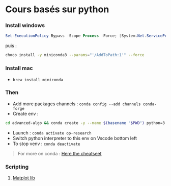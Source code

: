 # Cours basés sur python

### Install windows

```ps1
Set-ExecutionPolicy Bypass -Scope Process -Force; [System.Net.ServicePointManager]::SecurityProtocol = [System.Net.ServicePointManager]::SecurityProtocol -bor 3072; iex ((New-Object System.Net.WebClient).DownloadString('https://community.chocolatey.org/install.ps1'))
```
puis :

```bash
choco install -y miniconda3 --params="'/AddToPath:1'" --force
```

### Install mac

- `brew install miniconda`

### Then

- Add more packages channels : `conda config --add channels conda-forge`
- Create env :
```sh
cd advanced-algo && conda create -y --name $(basename "$PWD") python=3.7 --file requirements.txt
```

- Launch : `conda activate op-research`
- Switch python interpreter to this env on Vscode bottom left
- To stop venv : `conda deactivate`

> For more on conda : [Here the cheatseet](https://docs.conda.io/projects/conda/en/4.6.0/_downloads/52a95608c49671267e40c689e0bc00ca/conda-cheatsheet.pdf)

### Scripting
1. [Matplot lib](https://mmas.github.io/conics-matplotlib)
